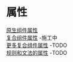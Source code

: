 # 属性
[原生组件属性](attributes-of-primitive-components)  
[复合组件属性](attributes-of-compound-components) -施工中  
[更多复合组件属性](more-about-attributes-of-compound-components) -TODO  
[规则和文法的属性](attributes-of-rules-and-grammars) -TODO  
